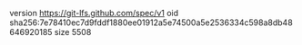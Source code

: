 version https://git-lfs.github.com/spec/v1
oid sha256:7e78410ec7d9fddf1880ee01912a5e74500a5e2536334c598a8db48646920185
size 5508
